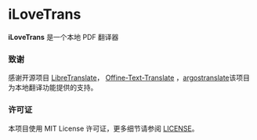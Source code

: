 # iLoveTrans

**iLoveTrans** 是一个本地 PDF 翻译器
    
### 致谢
感谢开源项目 [LibreTranslate](https://github.com/LibreTranslate/LibreTranslate)， [Offine-Text-Translate](https://github.com/jianchang512/ott)  ，[argostranslate](https://github.com/argosopentech/argos-translate)该项目为本地翻译功能提供的支持。

### 许可证
本项目使用 MIT License 许可证，更多细节请参阅 [LICENSE](./LICENSE)。
